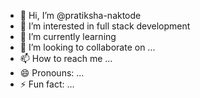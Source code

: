 - 👋 Hi, I’m @pratiksha-naktode
- 👀 I’m interested in  full stack development
- 🌱 I’m currently learning 
- 💞️ I’m looking to collaborate on ...
- 📫 How to reach me ...
- 😄 Pronouns: ...
- ⚡ Fun fact: ...

<!---
pratiksha-naktode/pratiksha-naktode is a ✨ special ✨ repository because its `README.md` (this file) appears on your GitHub profile.
You can click the Preview link to take a look at your changes.
--->
